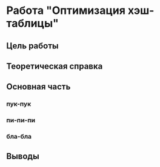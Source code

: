 # Работа "Оптимизация хэш-таблицы"

## Цель работы


## Теоретическая справка


## Основная часть

### пук-пук

### пи-пи-пи

### бла-бла


## Выводы
